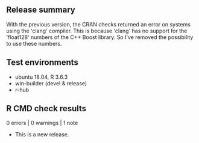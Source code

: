 ## Release summary

With the previous version, the CRAN checks returned an error on systems using 
the 'clang' compiler. This is because 'clang' has no support for the 'float128' 
numbers of the C++ Boost library. So I've removed the possibility to use these 
numbers.

## Test environments

* ubuntu 18.04, R 3.6.3
* win-builder (devel & release)
* r-hub

## R CMD check results

0 errors | 0 warnings | 1 note

* This is a new release.
